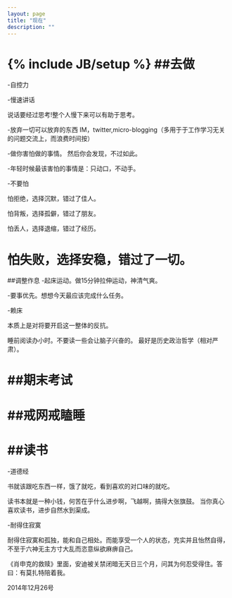 ```yaml
---
layout: page
title: "现在"
description: ""
---
```

{% include JB/setup %}
##去做
=============
-自控力


-慢速讲话

说话要经过思考!整个人慢下来可以有助于思考。

-放弃一切可以放弃的东西
IM，twitter,micro-blogging（多用于于工作学习无关的问题交流上，而浪费时间按）

-做你害怕做的事情。
然后你会发现，不过如此。

-年轻时候最该害怕的事情是：只动口，不动手。

-不要怕

怕拒绝，选择沉默，错过了佳人。

怕背叛，选择孤僻，错过了朋友。

怕丢人，选择退缩，错过了经历。

怕失败，选择安稳，错过了一切。
=============
##调整作息
-起床运动。做15分钟拉伸运动，神清气爽。

-要事优先。想想今天最应该完成什么任务。

-赖床

本质上是对将要开启这一整体的反抗。

睡前阅读办小时。不要读一些会让脑子兴奋的。
最好是历史政治哲学（相对严肃）。

##期末考试
=============
##戒网戒瞌睡
=============
##读书
=============
-道德经

书就该跟吃东西一样，饿了就吃，看到喜欢的对口味的就吃。

读书本就是一种小钱，何苦在乎什么进步啊，飞越啊，搞得大张旗鼓。
当你真心喜欢读书，进步自然水到渠成。

-耐得住寂寞

耐得住寂寞和孤独，能和自己相处。而能享受一个人的状态，充实并且怡然自得，不至于六神无主方寸大乱而恣意纵欲麻痹自己。

《肖申克的救赎》里面，安迪被关禁闭暗无天日三个月，问其为何忍受得住。答曰：有莫扎特陪着我。



2014年12月26号
